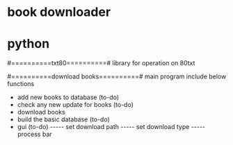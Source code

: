 # book downloader
# python

#==========txt80==========#
library for operation on 80txt

#==========download books==========#
main program
include below functions
  - add new books to database (to-do)
  - check any new update for books (to-do)
  - download books
  - build the basic database (to-do)
  - gui (to-do)
  ----- set download path
  ----- set download type
  ----- process bar
